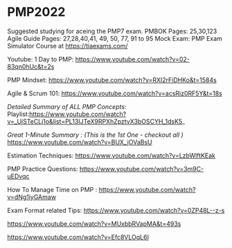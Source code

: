 # PMP2022

Suggested studying for aceing the PMP7 exam.
PMBOK Pages: 25,30,123
Agile Guide Pages: 27,28,40,41, 49, 50, 77, 91 to 95 
Mock Exam: PMP Exam Simulator Course at https://tiaexams.com/


Youtube: 
1 Day to PMP: https://www.youtube.com/watch?v=02-83qn0hUc&t=2s

PMP Mindset: https://www.youtube.com/watch?v=RXI2rFiDHKo&t=1584s

Agile & Scrum 101: https://www.youtube.com/watch?v=acsRiz0RF5Y&t=18s

*Detailed Summary of ALL PMP Concepts*: Playlist:https://www.youtube.com/watch?v=_UiSTeCLj1o&list=PL13IJTeX9RPXhZpztvX3bOSCYH_1dsK5_

*Great 1-Minute Summary : (This is the 1st One - checkout all )* https://www.youtube.com/watch?v=BUX_jOVaBsU

Estimation Techniques: https://www.youtube.com/watch?v=LzbWlftKEak

PMP Practice Questions: https://www.youtube.com/watch?v=3m9C-uEDvqc

How To Manage Time on PMP : https://www.youtube.com/watch?v=dNg1iyGAmaw

Exam Format related Tips: 
https://www.youtube.com/watch?v=0ZP48L--z-s

https://www.youtube.com/watch?v=MUxbbRVapMA&t=493s

https://www.youtube.com/watch?v=Efc8VLOqL6I
